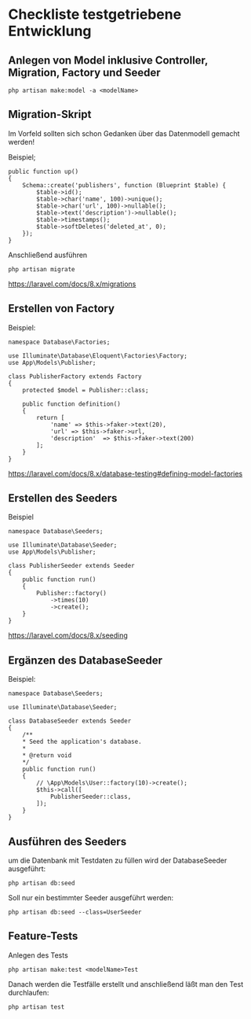 <!-- # Laravel-Vorlage. 

## erstmalige einrichtung

    composer create-project --prefer-dist laravel/laravel ./



## Entwicklungsumgebung einrichten

Im Docker-Image sollte schon alles passen.
In der Entwicklungsumgebung sind folgende Schritte zu erledigen:

1. git clone https://github.com/Krompi/krompis-comics.git
2. composer update
3. php artisan key:generate -->


# Checkliste testgetriebene Entwicklung

## Anlegen von Model inklusive Controller, Migration, Factory und Seeder

    php artisan make:model -a <modelName>

## Migration-Skript

Im Vorfeld sollten sich schon Gedanken über das Datenmodell gemacht werden!

Beispiel;

    public function up()
    {
        Schema::create('publishers', function (Blueprint $table) {
            $table->id();
            $table->char('name', 100)->unique();
            $table->char('url', 100)->nullable();
            $table->text('description')->nullable();
            $table->timestamps();
            $table->softDeletes('deleted_at', 0);
        });
    }

Anschließend ausführen

    php artisan migrate

https://laravel.com/docs/8.x/migrations

## Erstellen von Factory

Beispiel:

    namespace Database\Factories;

    use Illuminate\Database\Eloquent\Factories\Factory;
    use App\Models\Publisher;

    class PublisherFactory extends Factory
    {
        protected $model = Publisher::class;

        public function definition()
        {
            return [
                'name' => $this->faker->text(20),
                'url' => $this->faker->url,
                'description'  => $this->faker->text(200)
            ];
        }
    }

https://laravel.com/docs/8.x/database-testing#defining-model-factories

## Erstellen des Seeders

Beispiel

    namespace Database\Seeders;

    use Illuminate\Database\Seeder;
    use App\Models\Publisher;

    class PublisherSeeder extends Seeder
    {
        public function run()
        {
            Publisher::factory()
                ->times(10)
                ->create();
        }
    }

https://laravel.com/docs/8.x/seeding

## Ergänzen des DatabaseSeeder

Beispiel:

    namespace Database\Seeders;

    use Illuminate\Database\Seeder;

    class DatabaseSeeder extends Seeder
    {
        /**
        * Seed the application's database.
        *
        * @return void
        */
        public function run()
        {
            // \App\Models\User::factory(10)->create();
            $this->call([
                PublisherSeeder::class,
            ]);
        }
    }

## Ausführen des Seeders

um die Datenbank mit Testdaten zu füllen wird der DatabaseSeeder ausgeführt:

    php artisan db:seed

Soll nur ein bestimmter Seeder ausgeführt werden:

    php artisan db:seed --class=UserSeeder

## Feature-Tests

Anlegen des Tests

    php artisan make:test <modelName>Test

Danach werden die Testfälle erstellt und anschließend läßt man den Test durchlaufen:

    php artisan test
